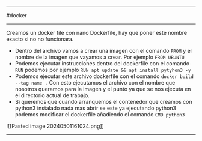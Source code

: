 
-----------------
#docker

----------

Creamos un docker file con nano Dockerfile, hay que poner este nombre exacto si no no funcionara.

- Dentro del archivo vamos a crear una imagen con el comando `FROM` y el nombre de la imagen que vayamos a crear. Por ejemplo `FROM UBUNTU`
- Podemos ejecutar instrucciones dentro del dockerfile con el comando `RUN` podemos por ejemplo `RUN apt update && apt install pytyhon3 -y` 
- Podemos ejecutar este archivo dockerfile con el comando                                          `docker build --tag name .` Con esto ejecutamos el archivo con el nombre que nosotros queramos para la imagen y el punto ya que se nos ejecuta en el directorio actual de trabajo.
- Si queremos que cuando arranquemos el contenedor que creamos con python3 instalado nada mas abrir se este ya ejecutando python3 podemos modificar el dockerfile añadiendo el comando `CMD python3`


![[Pasted image 20240501161024.png]]



----------------------

